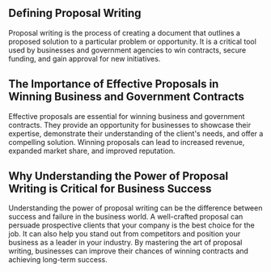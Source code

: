 
Defining Proposal Writing
-------------------------

Proposal writing is the process of creating a document that outlines a proposed solution to a particular problem or opportunity. It is a critical tool used by businesses and government agencies to win contracts, secure funding, and gain approval for new initiatives.

The Importance of Effective Proposals in Winning Business and Government Contracts
----------------------------------------------------------------------------------

Effective proposals are essential for winning business and government contracts. They provide an opportunity for businesses to showcase their expertise, demonstrate their understanding of the client's needs, and offer a compelling solution. Winning proposals can lead to increased revenue, expanded market share, and improved reputation.

Why Understanding the Power of Proposal Writing is Critical for Business Success
--------------------------------------------------------------------------------

Understanding the power of proposal writing can be the difference between success and failure in the business world. A well-crafted proposal can persuade prospective clients that your company is the best choice for the job. It can also help you stand out from competitors and position your business as a leader in your industry. By mastering the art of proposal writing, businesses can improve their chances of winning contracts and achieving long-term success.
